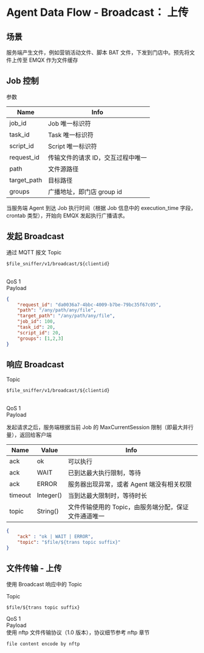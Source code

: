# Agent Data Flow - Broadcast： 上传

## 场景

服务端产生文件，例如营销活动文件、脚本 BAT 文件，下发到门店中。预先将文件上传至 EMQX 作为文件缓存

## Job 控制

参数

| Name | Info |
| - | - |
| job_id | Job 唯一标识符 |
| task_id | Task 唯一标识符 |
| script_id | Script 唯一标识符 |
| request_id | 传输文件的请求 ID，交互过程中唯一 |
| path | 文件源路径 |
| target_path | 目标路径 |
| groups | 广播地址，即门店 group id |

当服务端 Agent 到达 Job 执行时间（根据 Job 信息中的 execution_time 字段，crontab 类型），开始向 EMQX 发起执行广播请求。

## 发起 Broadcast

通过 MQTT 报文
Topic

```text
$file_sniffer/v1/broadcast/${clientid}
```

</br>
QoS 1
</br>
Payload

```json
{
    "request_id": "da0036a7-4bbc-4009-b7be-79bc35f67c05",
    "path": "/any/path/any/file",
    "target_path": "/any/path/any/file",
    "job_id": 100,
    "task_id": 20,
    "script_id": 20,
    "groups": [1,2,3]
}
```

## 响应 Broadcast

Topic

```text
$file_sniffer/v1/broadcast/${clientid}
```

</br>
QoS 1
</br>
Payload

发起请求之后，服务端根据当前 Job 的 MaxCurrentSession 限制（即最大并行量），返回给客户端

| Name | Value | Info |
| - | - | - |
| ack | ok | 可以执行 |
| ack | WAIT | 已到达最大执行限制，等待 |
| ack | ERROR | 服务器出现异常，或者 Agent 端没有相关权限 |
| timeout | Integer() | 当到达最大限制时，等待时长 |
| topic | String() | 文件传输使用的 Topic，由服务端分配，保证文件通道唯一 |

```json
{
    "ack" : "ok | WAIT | ERROR",
    "topic": "$file/${trans topic suffix}"
}
```

## 文件传输 - 上传

使用 Broadcast 响应中的 Topic

Topic

```text
$file/${trans topic suffix}
```

QoS 1
</br>
Payload
</br>
使用 nftp 文件传输协议（1.0 版本），协议细节参考 nftp 章节

```text
file content encode by nftp
```
